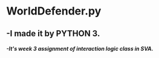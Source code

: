 # WorldDefender.py
  ## -I made it by PYTHON 3.
  ##### -It's week 3 assignment of interaction logic class in SVA.

